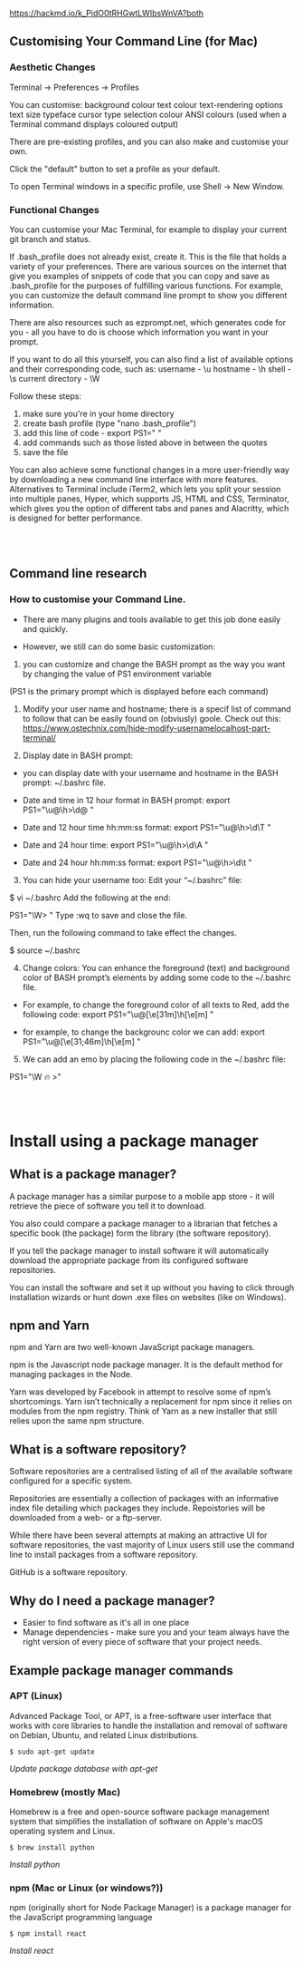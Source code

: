 https://hackmd.io/k_PidO0tRHGwtLWIbsWnVA?both

## Customising Your Command Line (for Mac)

### Aesthetic Changes

Terminal -> Preferences -> Profiles 

You can customise:
background colour
text colour
text-rendering options
text size
typeface
cursor type
selection colour
ANSI colours (used when a Terminal command displays coloured output)

There are pre-existing profiles, and you can also make and customise your own.

Click the "default" button to set a profile as your default.

To open Terminal windows in a specific profile, use Shell -> New Window.

### Functional Changes

You can customise your Mac Terminal, for example to display your current git branch and status.

If .bash_profile does not already exist, create it. This is the file that holds a variety of your preferences. There are various sources on the internet that give you examples of snippets of code that you can copy and save as .bash_profile for the purposes of fulfilling various functions. For example, you can customize the default command line prompt to show you different information.

There are also resources such as ezprompt.net, which generates code for you - all you have to do is choose which information you want in your prompt.

If you want to do all this yourself, you can also find a list of available options and their corresponding code, such as:
username - \u
hostname - \h
shell - \s
current directory - \W

Follow these steps:
1. make sure you're in your home directory
2. create bash profile (type "nano .bash_profile")
3. add this line of code - export PS1=" "
4. add commands such as those listed above in between the quotes
5. save the file

You can also achieve some functional changes in a more user-friendly way by downloading a new command line interface with more features. Alternatives to Terminal include iTerm2, which lets you split your session into multiple panes, Hyper, which supports JS, HTML and CSS, Terminator, which gives you the option of different tabs and panes and Alacritty, which is designed for better performance.

<br><br>

## Command line research 
### How to customise your Command Line.

- There are many plugins and tools available to get this job done easily and quickly. 
 
- However, we still can do some basic customization:

1) you can customize and change the BASH prompt as the way you want by changing the value of PS1 environment variable

(PS1  is the primary prompt which is displayed before each command)

1) Modify your user name and hostname;
there is a specif list of command to follow that can be easily found on (obviusly) goole.
Check out this:
https://www.ostechnix.com/hide-modify-usernamelocalhost-part-terminal/

2) Display date in BASH prompt:

- you can display date with your username and hostname in the BASH prompt: 
~/.bashrc file.

- Date and time in 12 hour format in BASH prompt:
export PS1="\u@\h>\d\@ "

- Date and 12 hour time hh:mm:ss format:
export PS1="\u@\h>\d\T "

- Date and 24 hour time:
export PS1="\u@\h>\d\A "

- Date and 24 hour hh:mm:ss format:
export PS1="\u@\h>\d\t "

3) You can hide your username too:
Edit your “~/.bashrc” file:

$ vi ~/.bashrc
Add the following at the end:

PS1="\W> "
Type :wq to save and close the file.

Then, run the following command to take effect the changes.

$ source ~/.bashrc

4) Change colors:
You can enhance the foreground (text) and background color of BASH prompt’s elements by adding some code to the ~/.bashrc file.

- For example, to change the foreground color of all texts to Red, add the following code:
export PS1="\u@\[\e[31m\]\h\[\e[m\] "

- for example, to change the backgrounc color we can add:
export PS1="\u@\[\e[31;46m\]\h\[\e[m\] "

5) We can add an emo by placing the following code in the ~/.bashrc file:

PS1="\W 🔥 >"

<br><br>

# Install using a package manager

## What is a package manager?

A package manager has a similar purpose to a mobile app store - it will retrieve the piece of software you tell it to download. 

You also could compare a package manager to a librarian that fetches a specific book (the package) form the library (the software repository).

If you tell the package manager to install software it will automatically download the appropriate package from its configured software repositories. 

You can install the software and set it up without you having to click through installation wizards or hunt down .exe files on websites (like on Windows).

## npm and Yarn
npm and Yarn are two well-known JavaScript package managers. 

npm is the Javascript node package manager. It is the default method for managing packages in the Node.

Yarn was developed by Facebook in attempt to resolve some of npm’s shortcomings. Yarn isn’t technically a replacement for npm since it relies on modules from the npm registry. Think of Yarn as a new installer that still relies upon the same npm structure. 

## What is a software repository?

Software repositories are a centralised listing of all of the available software configured for a specific system.

Repositories are essentially a collection of packages with an informative index file detailing which packages they include. Repoistories will be downloaded from a web- or a ftp-server. 

While there have been several attempts at making an attractive UI for software repositories, the vast majority of Linux users still use the command line to install packages from a software repository.

GitHub is a software repository.

## Why do I need a package manager?
* Easier to find software as it's all in one place
* Manage dependencies - make sure you and your team always have the right version of every piece of software that your project needs. 

## Example package manager commands

### APT (Linux)
Advanced Package Tool, or APT, is a free-software user interface that works with core libraries to handle the installation and removal of software on Debian, Ubuntu, and related Linux distributions.
```
$ sudo apt-get update
```
*Update package database with apt-get*
### Homebrew (mostly Mac)
Homebrew is a free and open-source software package management system that simplifies the installation of software on Apple's macOS operating system and Linux.
```
$ brew install python
```
*Install python*
### npm (Mac or Linux (or windows?))
npm (originally short for Node Package Manager) is a package manager for the JavaScript programming language
```
$ npm install react
```
*Install react*

